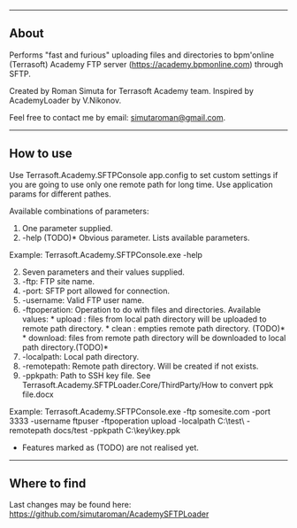---------------
About
---------------

Performs "fast and furious" uploading files and directories to bpm'online (Terrasoft) Academy FTP server (https://academy.bpmonline.com) through SFTP.

Created by Roman Simuta for Terrasoft Academy team. Inspired by AcademyLoader by V.Nikonov.

Feel free to contact me by email: simutaroman@gmail.com.

---------------
How to use
---------------

Use Terrasoft.Academy.SFTPConsole app.config to set custom settings if you are going to use only one remote path for long time. 
Use application params for different pathes.

Available combinations of parameters:

1. One parameter supplied.
  1. -help (TODO)* Obvious parameter. Lists available parameters.

Example:
  Terrasoft.Academy.SFTPConsole.exe -help

2. Seven parameters and their values supplied.
  1. -ftp: FTP site name.
  2. -port: SFTP port allowed for connection.
  3. -username: Valid FTP user name.
  4. -ftpoperation:	Operation to do with files and directories. Available values:
    * upload : files from local path directory will be uploaded to remote path directory.
    * clean : empties remote path directory. (TODO)*
    * download: files from remote path directory will be downloaded to local path directory.(TODO)*
  5. -localpath: Local path directory.
  6. -remotepath: Remote path directory. Will be created if not exists.
  7. -ppkpath: Path to SSH key file. See Terrasoft.Academy.SFTPLoader.Core/ThirdParty/How to convert ppk file.docx

Example:
  Terrasoft.Academy.SFTPConsole.exe -ftp somesite.com -port 3333 -username ftpuser -ftpoperation upload -localpath C:\test\ -remotepath docs/test -ppkpath C:\key\key.ppk

* Features marked as (TODO) are not realised yet.


---------------
Where to find
---------------
Last changes may be found here: https://github.com/simutaroman/AcademySFTPLoader


